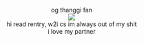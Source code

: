 <p align="center">
og thanggi fan<br>
<img src="https://files.catbox.moe/sax72k.jpg"/><br>
hi read rentry, w2i cs im always out of my shit<br>
i love my partner
</p>
